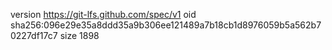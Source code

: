 version https://git-lfs.github.com/spec/v1
oid sha256:096e29e35a8ddd35a9b306ee121489a7b18cb1d8976059b5a562b70227df17c7
size 1898
